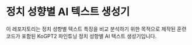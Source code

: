 # 정치 성향별 AI 텍스트 생성기

이 레포지토리는 정치 성향별 텍스트 특징을 비교 분석하기 위한 목적으로 제작된 훈련코드가 포함된 KoGPT2 파인튜닝 정치 성향별 AI 텍스트 생성기입니다.
